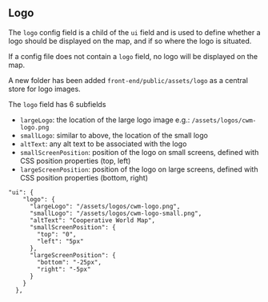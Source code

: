 ## Logo

The `logo` config field is a child of the `ui` field and is used to define whether a logo should be displayed on the map, and if so where the logo is situated.

If a config file does not contain a `logo` field, no logo will be displayed on the map.

A new folder has been added `front-end/public/assets/logo` as a central store for logo images.

The `logo` field has 6 subfields

- `largeLogo`: the location of the large logo image e.g.: `/assets/logos/cwm-logo.png`
- `smallLogo`: similar to above, the location of the small logo
- `altText`: any alt text to be associated with the logo
- `smallScreenPosition`: position of the logo on small screens, defined with CSS position properties (top, left)
- `largeScreenPosition`: position of the logo on large screens, defined with CSS position properties (bottom, right)

```
"ui": {
    "logo": {
      "largeLogo": "/assets/logos/cwm-logo.png",
      "smallLogo": "/assets/logos/cwm-logo-small.png",
      "altText": "Cooperative World Map",
      "smallScreenPosition": {
        "top": "0",
        "left": "5px"
      },
      "largeScreenPosition": {
        "bottom": "-25px",
        "right": "-5px"
      }
    }
  },
```
